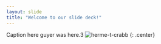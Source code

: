 ```yaml
---
layout: slide
title: "Welcome to our slide deck!"
---
```


Caption here
guyer was here.3
![herme-t-crabb](https://octodex.github.com/images/herme-t-crabb.png)
{: .center}
